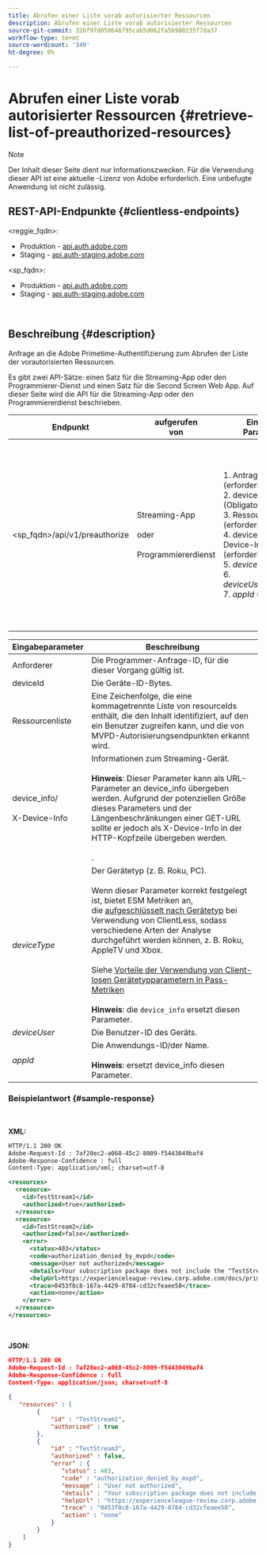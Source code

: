 ```yaml
---
title: Abrufen einer Liste vorab autorisierter Ressourcen
description: Abrufen einer Liste vorab autorisierter Ressourcen
source-git-commit: 326f97d058646795cab5d062fa5b980235f7da37
workflow-type: tm+mt
source-wordcount: '349'
ht-degree: 0%

---
```



# Abrufen einer Liste vorab autorisierter Ressourcen {#retrieve-list-of-preauthorized-resources}

>[!NOTE]
>
>Der Inhalt dieser Seite dient nur Informationszwecken. Für die Verwendung dieser API ist eine aktuelle -Lizenz von Adobe erforderlich. Eine unbefugte Anwendung ist nicht zulässig.

## REST-API-Endpunkte {#clientless-endpoints}

&lt;reggie_fqdn>:

* Produktion - [api.auth.adobe.com](http://api.auth.adobe.com/)
* Staging - [api.auth-staging.adobe.com](http://api.auth-staging.adobe.com/)

&lt;sp_fqdn>:

* Produktion - [api.auth.adobe.com](http://api.auth.adobe.com/)
* Staging - [api.auth-staging.adobe.com](http://api.auth-staging.adobe.com/)

</br>

## Beschreibung {#description}

Anfrage an die Adobe Primetime-Authentifizierung zum Abrufen der Liste der vorautorisierten Ressourcen.

Es gibt zwei API-Sätze: einen Satz für die Streaming-App oder den Programmierer-Dienst und einen Satz für die Second Screen Web App. Auf dieser Seite wird die API für die Streaming-App oder den Programmiererdienst beschrieben.


| Endpunkt | aufgerufen  </br>von | Eingabe   </br>Parameter | HTTP  </br>Methode | Reaktion | HTTP  </br>Reaktion |
| --- | --- | --- | --- | --- | --- |
| &lt;sp_fqdn>/api/v1/preauthorize | Streaming-App</br></br>oder</br></br>Programmiererdienst | 1. Antragsteller (erforderlich)</br>2.  deviceId (Obligatorisch)</br>3.  Ressourcenliste (erforderlich)</br>4.  device_info/X-Device-Info (erforderlich)</br>5.  _deviceType_</br> 6.  _deviceUser_ (Veraltet)</br>7.  _appId_ (Veraltet) | GET | XML oder JSON, die einzelne Entscheidungen vor der Autorisierung oder Fehlerdetails enthalten. Siehe Beispiele unten. | 200 - Erfolg</br></br>400 - Ungültige Anfrage</br></br>401 - Unerlaubt</br></br>405 - Methode nicht zulässig  </br></br>412 - Vorbedingung fehlgeschlagen</br></br>500 - Interner Server-Fehler |


| Eingabeparameter | Beschreibung |
| --- | --- |
| Anforderer | Die Programmer-Anfrage-ID, für die dieser Vorgang gültig ist. |
| deviceId | Die Geräte-ID-Bytes. |
| Ressourcenliste | Eine Zeichenfolge, die eine kommagetrennte Liste von resourceIds enthält, die den Inhalt identifiziert, auf den ein Benutzer zugreifen kann, und die von MVPD-Autorisierungsendpunkten erkannt wird. |
| device_info/</br></br>X-Device-Info | Informationen zum Streaming-Gerät.</br></br>**Hinweis**: Dieser Parameter kann als URL-Parameter an device_info übergeben werden. Aufgrund der potenziellen Größe dieses Parameters und der Längenbeschränkungen einer GET-URL sollte er jedoch als X-Device-Info in der HTTP-Kopfzeile übergeben werden. </br></br><!--See the full details in [Passing Device and Connection Information](http://tve.helpdocsonline.com/passing-device-information)-->. |
| _deviceType_ | Der Gerätetyp (z. B. Roku, PC).</br></br>Wenn dieser Parameter korrekt festgelegt ist, bietet ESM Metriken an, die [aufgeschlüsselt nach Gerätetyp](/help/authentication/entitlement-service-monitoring-overview.md#clientless_device_type) bei Verwendung von ClientLess, sodass verschiedene Arten der Analyse durchgeführt werden können, z. B. Roku, AppleTV und Xbox.</br></br>Siehe [Vorteile der Verwendung von Client-losen Gerätetypparametern in Pass-Metriken ](/help/authentication/benefits-of-using-the-clientless-devicetype-parameter-in-pass-metrics.md)</br></br>**Hinweis**: die `device_info` ersetzt diesen Parameter. |
| _deviceUser_ | Die Benutzer-ID des Geräts. |
| _appId_ | Die Anwendungs-ID/der Name. </br></br>**Hinweis**: ersetzt device_info diesen Parameter. |



### Beispielantwort {#sample-response}

 

**XML:**

```XML
HTTP/1.1 200 OK
Adobe-Request-Id : 7af28ec2-a068-45c2-8009-f5443049baf4
Adobe-Response-Confidence : full
Content-Type: application/xml; charset=utf-8

<resources>
  <resource>
    <id>TestStream1</id>
    <authorized>true</authorized>
  </resource>
  <resource>
    <id>TestStream2</id>
    <authorized>false</authorized>
    <error>
      <status>403</status>
      <code>authorization_denied_by_mvpd</code>
      <message>User not authorized</message>
      <details>Your subscription package does not include the "TestStream3" channel.</details>
      <helpUrl>https://experienceleague-review.corp.adobe.com/docs/primetime/authentication/auth-features/error-reportn/enhanced-error-codes.html#error-codes</helpUrl>
      <trace>0453f8c8-167a-4429-8784-cd32cfeaee58</trace>
      <action>none</action>
    </error>
  </resource>
</resources>
```
 
</br>

**JSON:**

```JSON
HTTP/1.1 200 OK
Adobe-Request-Id : 7af28ec2-a068-45c2-8009-f5443049baf4
Adobe-Response-Confidence : full
Content-Type: application/json; charset=utf-8
 
{
   "resources" : [
        {
            "id" : "TestStream1",
            "authorized" : true
        },
        {
            "id" : "TestStream3",
            "authorized" : false,
            "error" : {
               "status" : 403,
               "code" : "authorization_denied_by_mvpd",
               "message" : "User not authorized",
               "details" : "Your subscription package does not include the "TestStream3" channel.",
               "helpUrl" : "https://experienceleague-review.corp.adobe.com/docs/primetime/authentication/auth-features/error-reportn/enhanced-error-codes.html#error-codes",
               "trace" : "0453f8c8-167a-4429-8784-cd32cfeaee58",
               "action" : "none"
            }
        } 
    ]
}
```

